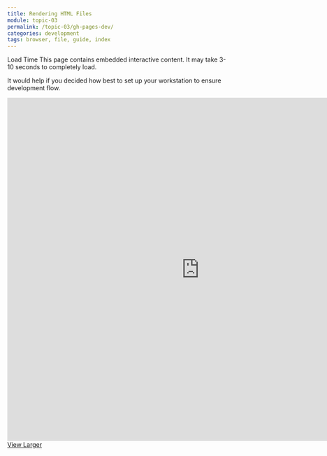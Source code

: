 ```yaml
---
title: Rendering HTML Files
module: topic-03
permalink: /topic-03/gh-pages-dev/
categories: development
tags: browser, file, guide, index
---
```


<div class="divider-heading"></div>


<span class="label label-warning">Load Time</span> This page contains embedded interactive content. It may take 3-10 seconds to completely load.

It would help if you decided how best to set up your workstation to ensure development flow.

<iframe src="https://umontanamediaarts.com/MART341/wp-admin/admin-ajax.php?action=h5p_embed&id=18" width="877" height="785" frameborder="0" allowfullscreen="allowfullscreen"></iframe><script src="https://umontanamediaarts.com/MART341/wp-content/plugins/h5p/h5p-php-library/js/h5p-resizer.js" charset="UTF-8"></script>
<a href="https://umontanamediaarts.com/MART341/wp-admin/admin-ajax.php?action=h5p_embed&id=18" class="btn btn-default btn-xs" target="_blank">View Larger</a>
